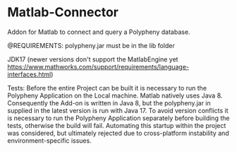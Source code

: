 # Matlab-Connector
Addon for Matlab to connect and query a Polypheny database.

@REQUIREMENTS:
polypheny.jar  must be in the lib folder

JDK17 (newer versions don't support the MatlabEngine yet https://www.mathworks.com/support/requirements/language-interfaces.html)

Tests:
Before the entire Project can be built it is necessary to run the Polypheny Application on the Local machine. Matlab natively uses Java 8. Consequently the Add-on is written in Java 8, but the polypheny.jar in supplied in the latest version is run with Java 17. To avoid version conflicts it is necessary to run the Polypheny Application separately before building the tests, otherwise the build will fail. Automating this startup within the project was considered, but ultimately rejected due to cross-platform instability and environment-specific issues.
